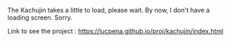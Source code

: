 The Kachujin takes a little to load, please wait. By now, I don't have a loading screen. Sorry.

Link to see the project : https://lucpena.github.io/proj/kachujin/index.html

